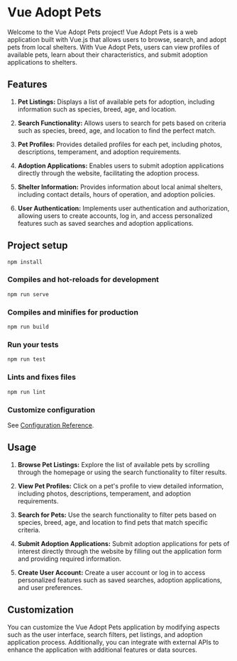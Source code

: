# Vue Adopt Pets
Welcome to the Vue Adopt Pets project! Vue Adopt Pets is a web application built with Vue.js that allows users to browse, search, and adopt pets from local shelters. With Vue Adopt Pets, users can view profiles of available pets, learn about their characteristics, and submit adoption applications to shelters.

## Features
1. **Pet Listings:** Displays a list of available pets for adoption, including information such as species, breed, age, and location.

2. **Search Functionality:** Allows users to search for pets based on criteria such as species, breed, age, and location to find the perfect match.

3. **Pet Profiles:** Provides detailed profiles for each pet, including photos, descriptions, temperament, and adoption requirements.

4. **Adoption Applications:** Enables users to submit adoption applications directly through the website, facilitating the adoption process.

5. **Shelter Information:** Provides information about local animal shelters, including contact details, hours of operation, and adoption policies.

6. **User Authentication:** Implements user authentication and authorization, allowing users to create accounts, log in, and access personalized features such as saved searches and adoption applications.

## Project setup
```
npm install
```

### Compiles and hot-reloads for development
```
npm run serve
```

### Compiles and minifies for production
```
npm run build
```

### Run your tests
```
npm run test
```

### Lints and fixes files
```
npm run lint
```

### Customize configuration
See [Configuration Reference](https://cli.vuejs.org/config/).


## Usage
1. **Browse Pet Listings:** Explore the list of available pets by scrolling through the homepage or using the search functionality to filter results.

2. **View Pet Profiles:** Click on a pet's profile to view detailed information, including photos, descriptions, temperament, and adoption requirements.

3. **Search for Pets:** Use the search functionality to filter pets based on species, breed, age, and location to find pets that match specific criteria.

4. **Submit Adoption Applications:** Submit adoption applications for pets of interest directly through the website by filling out the application form and providing required information.

5. **Create User Account:** Create a user account or log in to access personalized features such as saved searches, adoption applications, and user preferences.

## Customization
You can customize the Vue Adopt Pets application by modifying aspects such as the user interface, search filters, pet listings, and adoption application process. Additionally, you can integrate with external APIs to enhance the application with additional features or data sources.

